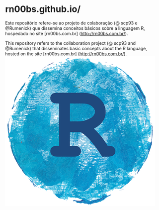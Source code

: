 # rn00bs.github.io/

Este repositório refere-se ao projeto de colaboração (@ scp93 e @Rumenick) que dissemina conceitos básicos sobre a linguagem R, hospedado no site [rn00bs.com.br] (http://rn00bs.com.br/).

This repository refers to the collaboration project (@ scp93 and @Rumenick) that disseminates basic concepts about the R language, hosted on the site [rn00bs.com.br] (http://rn00bs.com.br/).
![](img/logo.png)
